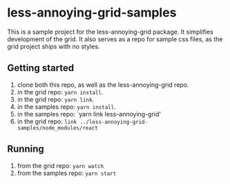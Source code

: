 # less-annoying-grid-samples

This is a sample project for the less-annoying-grid package.
It simplifies development of the grid.
It also serves as a repo for sample css files, as the grid project ships with no styles.


## Getting started
1. clone both this repo, as well as the less-annoying-grid repo.
1. in the grid repo: `yarn install`.
1. in the grid repo: `yarn link`.
1. in the samples repo: `yarn install`.
1. in the samples repo: `yarn link less-annoying-grid'
1. in the grid repo: `link ../less-annoying-grid-samples/node_modules/react`

## Running
1. from the grid repo: `yarn watch`
1. from the samples repo: `yarn start`
